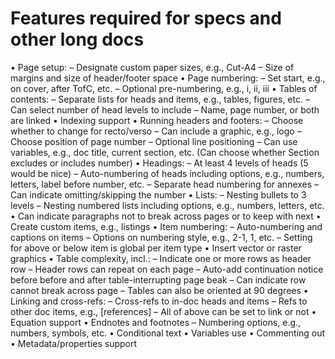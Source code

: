 Features required for specs and other long docs
===

• Page setup:
– Designate custom paper sizes, e.g., Cut-A4
– Size of margins and size of header/footer space • Page numbering:
– Set start, e.g., on cover, after TofC, etc. – Optional pre-numbering, e.g., i, ii, iii
• Tables of contents:
– Separate lists for heads and items, e.g., tables, figures, etc. – Can select number of head levels to include
– Name, page number, or both are linked
• Indexing support
• Running headers and footers:
– Choose whether to change for recto/verso
– Can include a graphic, e.g., logo
– Choose position of page number
– Optional line positioning
– Can use variables, e.g., doc title, current section, etc. (Can choose whether Section excludes or includes number)
• Headings:
– At least 4 levels of heads (5 would be nice)
– Auto-numbering of heads including options, e.g., numbers, letters, label before number, etc.
– Separate head numbering for annexes
– Can indicate omitting/skipping the number
• Lists:
– Nesting bullets to 3 levels
– Nesting numbered lists including options, e.g., numbers, letters, etc.
• Can indicate paragraphs not to break across pages or to keep with next • Create custom items, e.g., listings
• Item numbering:
– Auto-numbering and captions on items
– Options on numbering style, e.g., 2-1, 1, etc.
– Setting for above or below item is global per item type
• Insert vector or raster graphics • Table complexity, incl.:
– Indicate one or more rows as header row
– Header rows can repeat on each page
– Auto-add continuation notice before before and after table-interrupting page beak – Can indicate row cannot break across page
– Tables can also be oriented at 90 degrees
• Linking and cross-refs:
– Cross-refs to in-doc heads and items
– Refs to other doc items, e.g., [references] – All of above can be set to link or not
• Equation support
• Endnotes and footnotes
– Numbering options, e.g., numbers, symbols, etc. • Conditional text
• Variables use
• Commenting out
• Metadata/properties support
